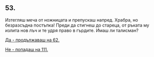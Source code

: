 ## 53.

Изтегляш меча от ножницата и препускаш напред. Храбра, но
безразсъдна постъпка! Преди да стигнеш до стареца, от ръката му
излита нов лъч и те удря право в гърдите. Имаш ли талисман?

[Да - продължаваш на 62.](./62)

[Не - попадаш на 111.](./111)
